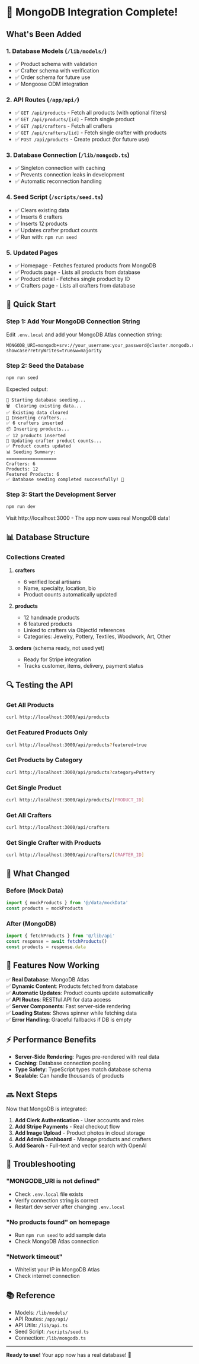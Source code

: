 # 🎉 MongoDB Integration Complete!

## What's Been Added

### 1. **Database Models** (`/lib/models/`)
- ✅ Product schema with validation
- ✅ Crafter schema with verification
- ✅ Order schema for future use
- ✅ Mongoose ODM integration

### 2. **API Routes** (`/app/api/`)
- ✅ `GET /api/products` - Fetch all products (with optional filters)
- ✅ `GET /api/products/[id]` - Fetch single product
- ✅ `GET /api/crafters` - Fetch all crafters
- ✅ `GET /api/crafters/[id]` - Fetch single crafter with products
- ✅ `POST /api/products` - Create product (for future use)

### 3. **Database Connection** (`/lib/mongodb.ts`)
- ✅ Singleton connection with caching
- ✅ Prevents connection leaks in development
- ✅ Automatic reconnection handling

### 4. **Seed Script** (`/scripts/seed.ts`)
- ✅ Clears existing data
- ✅ Inserts 6 crafters
- ✅ Inserts 12 products
- ✅ Updates crafter product counts
- ✅ Run with: `npm run seed`

### 5. **Updated Pages**
- ✅ Homepage - Fetches featured products from MongoDB
- ✅ Products page - Lists all products from database
- ✅ Product detail - Fetches single product by ID
- ✅ Crafters page - Lists all crafters from database

## 🚀 Quick Start

### Step 1: Add Your MongoDB Connection String

Edit `.env.local` and add your MongoDB Atlas connection string:

```env
MONGODB_URI=mongodb+srv://your_username:your_password@cluster.mongodb.net/crafter-showcase?retryWrites=true&w=majority
```

### Step 2: Seed the Database

```bash
npm run seed
```

Expected output:
```
🌱 Starting database seeding...
🗑️  Clearing existing data...
✅ Existing data cleared
👥 Inserting crafters...
✅ 6 crafters inserted
📦 Inserting products...
✅ 12 products inserted
🔄 Updating crafter product counts...
✅ Product counts updated
📊 Seeding Summary:
===================
Crafters: 6
Products: 12
Featured Products: 6
✅ Database seeding completed successfully! 🎉
```

### Step 3: Start the Development Server

```bash
npm run dev
```

Visit http://localhost:3000 - The app now uses real MongoDB data!

## 📊 Database Structure

### Collections Created

1. **crafters**
   - 6 verified local artisans
   - Name, specialty, location, bio
   - Product counts automatically updated

2. **products**
   - 12 handmade products
   - 6 featured products
   - Linked to crafters via ObjectId references
   - Categories: Jewelry, Pottery, Textiles, Woodwork, Art, Other

3. **orders** (schema ready, not used yet)
   - Ready for Stripe integration
   - Tracks customer, items, delivery, payment status

## 🔍 Testing the API

### Get All Products
```bash
curl http://localhost:3000/api/products
```

### Get Featured Products Only
```bash
curl http://localhost:3000/api/products?featured=true
```

### Get Products by Category
```bash
curl http://localhost:3000/api/products?category=Pottery
```

### Get Single Product
```bash
curl http://localhost:3000/api/products/[PRODUCT_ID]
```

### Get All Crafters
```bash
curl http://localhost:3000/api/crafters
```

### Get Single Crafter with Products
```bash
curl http://localhost:3000/api/crafters/[CRAFTER_ID]
```

## 📝 What Changed

### Before (Mock Data)
```typescript
import { mockProducts } from '@/data/mockData'
const products = mockProducts
```

### After (MongoDB)
```typescript
import { fetchProducts } from '@/lib/api'
const response = await fetchProducts()
const products = response.data
```

## 🎯 Features Now Working

✅ **Real Database**: MongoDB Atlas  
✅ **Dynamic Content**: Products fetched from database  
✅ **Automatic Updates**: Product counts update automatically  
✅ **API Routes**: RESTful API for data access  
✅ **Server Components**: Fast server-side rendering  
✅ **Loading States**: Shows spinner while fetching data  
✅ **Error Handling**: Graceful fallbacks if DB is empty  

## ⚡ Performance Benefits

- **Server-Side Rendering**: Pages pre-rendered with real data
- **Caching**: Database connection pooling
- **Type Safety**: TypeScript types match database schema
- **Scalable**: Can handle thousands of products

## 🔜 Next Steps

Now that MongoDB is integrated:

1. **Add Clerk Authentication** - User accounts and roles
2. **Add Stripe Payments** - Real checkout flow
3. **Add Image Upload** - Product photos in cloud storage
4. **Add Admin Dashboard** - Manage products and crafters
5. **Add Search** - Full-text and vector search with OpenAI

## 🐛 Troubleshooting

### "MONGODB_URI is not defined"
- Check `.env.local` file exists
- Verify connection string is correct
- Restart dev server after changing `.env.local`

### "No products found" on homepage
- Run `npm run seed` to add sample data
- Check MongoDB Atlas connection

### "Network timeout"
- Whitelist your IP in MongoDB Atlas
- Check internet connection

## 📚 Reference

- Models: `/lib/models/`
- API Routes: `/app/api/`
- API Utils: `/lib/api.ts`
- Seed Script: `/scripts/seed.ts`
- Connection: `/lib/mongodb.ts`

---

**Ready to use!** Your app now has a real database! 🎉
